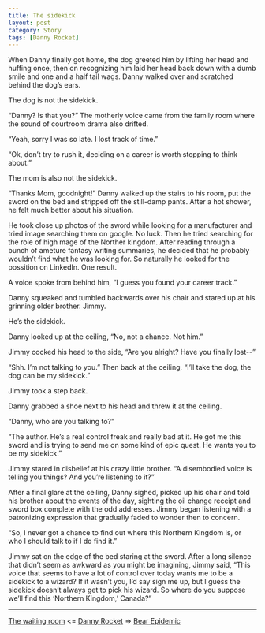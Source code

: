 ```yaml
---
title: The sidekick
layout: post
category: Story
tags: [Danny Rocket]
---
```

When Danny finally got home, the dog greeted him by lifting her head and huffing once, then on recognizing him laid her head back down with a dumb smile and one and a half tail wags. Danny walked over and scratched behind the dog’s ears.

The dog is not the sidekick.

<!-- more -->

“Danny? Is that you?” The motherly voice came from the family room where the sound of courtroom drama also drifted.

“Yeah, sorry I was so late. I lost track of time.”

“Ok, don’t try to rush it, deciding on a career is worth stopping to think about.”

The mom is also not the sidekick.

“Thanks Mom, goodnight!” Danny walked up the stairs to his room, put the sword on the bed and stripped off the still-damp pants. After a hot shower, he felt much better about his situation.

He took close up photos of the sword while looking for a manufacturer and tried image searching them on google. No luck. Then he tried searching for the role of high mage of the Norther kingdom. After reading through a bunch of ameture fantasy writing summaries, he decided that he probably wouldn’t find what he was looking for. So naturally he looked for the possition on LinkedIn. One result.

A voice spoke from behind him, “I guess you found your career track.”

Danny squeaked and tumbled backwards over his chair and stared up at his grinning older brother. Jimmy.

He’s the sidekick.

Danny looked up at the ceiling, “No, not a chance. Not him.”

Jimmy cocked his head to the side, “Are you alright? Have you finally lost--”

“Shh. I’m not talking to you.” Then back at the ceiling, “I’ll take the dog, the dog can be my sidekick.”

Jimmy took a step back.

Danny grabbed a shoe next to his head and threw it at the ceiling.

“Danny, who are you talking to?”

“The author. He’s a real control freak and really bad at it. He got me this sword and is trying to send me on some kind of epic quest. He wants you to be my sidekick.”

Jimmy stared in disbelief at his crazy little brother. “A disembodied voice is telling you things? And you’re listening to it?”

After a final glare at the ceiling, Danny sighed, picked up his chair and told his brother about the events of the day, sighting the oil change receipt and sword box complete with the odd addresses. Jimmy began listening with a patronizing expression that gradually faded to wonder then to concern.

“So, I never got a chance to find out where this Northern Kingdom is, or who I should talk to if I do find it.”

Jimmy sat on the edge of the bed staring at the sword. After a long silence that didn’t seem as awkward as you might be imagining, Jimmy said, “This voice that seems to have a lot of control over today wants me to be a sidekick to a wizard? If it wasn’t you, I’d say sign me up, but I guess the sidekick doesn’t always get to pick his wizard. So where do you suppose we’ll find this ‘Northern Kingdom,’ Canada?”

---

 [The waiting room](/story/2017/03/08/the-waiting-room)  <= [Danny Rocket](/danny-rocket) =>  [Bear Epidemic](/story/2017/04/01/bear-epidemic)
